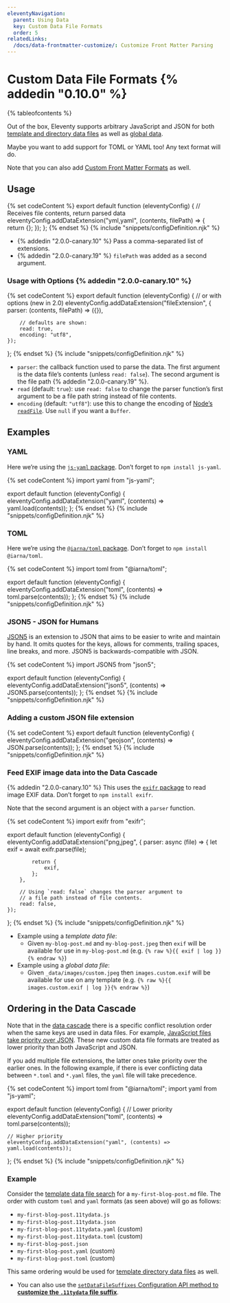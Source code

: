 ```yaml
---
eleventyNavigation:
  parent: Using Data
  key: Custom Data File Formats
  order: 5
relatedLinks:
  /docs/data-frontmatter-customize/: Customize Front Matter Parsing
---
```


# Custom Data File Formats {% addedin "0.10.0" %}

{% tableofcontents %}

Out of the box, Eleventy supports arbitrary JavaScript and JSON for both [template and directory data files](/docs/data-template-dir/) as well as [global data](/docs/data-global/).

Maybe you want to add support for TOML or YAML too! Any text format will do.

Note that you can also add [Custom Front Matter Formats](/docs/data-frontmatter-customize/) as well.

## Usage

{% set codeContent %}
export default function (eleventyConfig) {
	// Receives file contents, return parsed data
	eleventyConfig.addDataExtension("yml,yaml", (contents, filePath) => {
		return {};
	});
};
{% endset %}
{% include "snippets/configDefinition.njk" %}

- {% addedin "2.0.0-canary.10" %} Pass a comma-separated list of extensions.
- {% addedin "2.0.0-canary.19" %} `filePath` was added as a second argument.

### Usage with Options {% addedin "2.0.0-canary.10" %}

{% set codeContent %}
export default function (eleventyConfig) {
	// or with options (new in 2.0)
	eleventyConfig.addDataExtension("fileExtension", {
		parser: (contents, filePath) => ({}),

		// defaults are shown:
		read: true,
		encoding: "utf8",
	});
};
{% endset %}
{% include "snippets/configDefinition.njk" %}

- `parser`: the callback function used to parse the data. The first argument is the data file’s contents (unless `read: false`). The second argument is the file path {% addedin "2.0.0-canary.19" %}.
- `read` (default: `true`): use `read: false` to change the parser function’s first argument to be a file path string instead of file contents.
- `encoding` (default: `"utf8"`): use this to change the encoding of [Node’s `readFile`](https://nodejs.org/api/fs.html#fspromisesreadfilepath-options). Use `null` if you want a `Buffer`.

## Examples

### YAML

Here we’re using the [`js-yaml` package](https://www.npmjs.com/package/js-yaml). Don’t forget to `npm install js-yaml`.

{% set codeContent %}
import yaml from "js-yaml";

export default function (eleventyConfig) {
	eleventyConfig.addDataExtension("yaml", (contents) => yaml.load(contents));
};
{% endset %}
{% include "snippets/configDefinition.njk" %}

### TOML

Here we’re using the [`@iarna/toml` package](https://www.npmjs.com/package/@iarna/toml). Don’t forget to `npm install @iarna/toml`.

{% set codeContent %}
import toml from "@iarna/toml";

export default function (eleventyConfig) {
	eleventyConfig.addDataExtension("toml", (contents) => toml.parse(contents));
};
{% endset %}
{% include "snippets/configDefinition.njk" %}

### JSON5 - JSON for Humans

[JSON5](https://www.npmjs.com/package/json5) is an extension to JSON that aims to be easier to write and maintain by hand. It omits quotes for the keys, allows for comments, trailing spaces, line breaks, and more. JSON5 is backwards-compatible with JSON.

{% set codeContent %}
import JSON5 from "json5";

export default function (eleventyConfig) {
	eleventyConfig.addDataExtension("json5", (contents) => JSON5.parse(contents));
};
{% endset %}
{% include "snippets/configDefinition.njk" %}

### Adding a custom JSON file extension

{% set codeContent %}
export default function (eleventyConfig) {
	eleventyConfig.addDataExtension("geojson", (contents) => JSON.parse(contents));
};
{% endset %}
{% include "snippets/configDefinition.njk" %}

### Feed EXIF image data into the Data Cascade

{% addedin "2.0.0-canary.10" %} This uses the [`exifr` package](https://www.npmjs.com/package/exifr) to read image EXIF data. Don’t forget to `npm install exifr`.

Note that the second argument is an object with a `parser` function.

{% set codeContent %}
import exifr from "exifr";

export default function (eleventyConfig) {
	eleventyConfig.addDataExtension("png,jpeg", {
		parser: async (file) => {
			let exif = await exifr.parse(file);

			return {
				exif,
			};
		},

		// Using `read: false` changes the parser argument to
		// a file path instead of file contents.
		read: false,
	});
};
{% endset %}
{% include "snippets/configDefinition.njk" %}

- Example using a _template data file_:
  - Given `my-blog-post.md` and `my-blog-post.jpeg` then `exif` will be available for use in `my-blog-post.md` (e.g. `{% raw %}{{ exif | log }}{% endraw %}`)
- Example using a _global data file_:
  - Given `_data/images/custom.jpeg` then `images.custom.exif` will be available for use on any template (e.g. `{% raw %}{{ images.custom.exif | log }}{% endraw %}`)

## Ordering in the Data Cascade

Note that in the [data cascade](/docs/data-cascade/) there is a specific conflict resolution order when the same keys are used in data files. For example, [JavaScript files take priority over JSON](/docs/data-template-dir/). These new custom data file formats are treated as lower priority than both JavaScript and JSON.

If you add multiple file extensions, the latter ones take priority over the earlier ones. In the following example, if there is ever conflicting data between `*.toml` and `*.yaml` files, the `yaml` file will take precedence.

{% set codeContent %}
import toml from "@iarna/toml";
import yaml from "js-yaml";

export default function (eleventyConfig) {
	// Lower priority
	eleventyConfig.addDataExtension("toml", (contents) => toml.parse(contents));

	// Higher priority
	eleventyConfig.addDataExtension("yaml", (contents) => yaml.load(contents));
};
{% endset %}
{% include "snippets/configDefinition.njk" %}

### Example

Consider the [template data file search](/docs/data-template-dir/) for a `my-first-blog-post.md` file. The order with custom `toml` and `yaml` formats (as seen above) will go as follows:

- `my-first-blog-post.11tydata.js`
- `my-first-blog-post.11tydata.json`
- `my-first-blog-post.11tydata.yaml` (custom)
- `my-first-blog-post.11tydata.toml` (custom)
- `my-first-blog-post.json`
- `my-first-blog-post.yaml` (custom)
- `my-first-blog-post.toml` (custom)

This same ordering would be used for [template directory data files](/docs/data-template-dir/) as well.

- You can also use the [`setDataFileSuffixes` Configuration API method to **customize the `.11tydata` file suffix**](/docs/config/#change-file-suffix-for-data-files).
